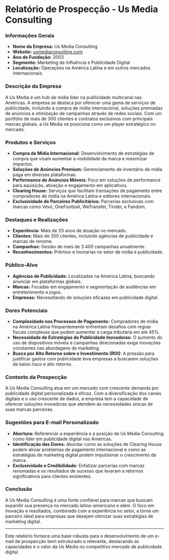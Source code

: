 # Relatório de Prospecção - Us Media Consulting

### Informações Gerais
- **Nome da Empresa:** Us Media Consulting
- **Website:** [usmediaconsulting.com](https://usmediaconsulting.com/en)
- **Ano de Fundação:** 2003
- **Segmento:** Marketing de Influência e Publicidade Digital
- **Localização:** Operações na América Latina e em outros mercados internacionais.

### Descrição da Empresa
A Us Media é um hub de mídia líder na publicidade multicanal nas Américas. A empresa se destaca por oferecer uma gama de serviços de publicidade, incluindo a compra de mídia internacional, soluções premiadas de anúncios e otimização de campanhas através de redes sociais. Com um portfólio de mais de 300 clientes e contratos exclusivos com principais marcas globais, a Us Media se posiciona como um player estratégico no mercado.

### Produtos e Serviços
- **Compra de Mídia Internacional:** Desenvolvimento de estratégias de compra que visam aumentar a visibilidade da marca e maximizar impactos.
- **Soluções de Anúncios Premium:** Gerenciamento de inventário de mídia paga em diversas plataformas.
- **Performance de Anúncios Móveis:** Foco em soluções de performance para aquisição, ativação e engajamento em aplicativos.
- **Clearing House:** Serviços que facilitam transações de pagamento entre compradores de mídia na América Latina e editores internacionais.
- **Exclusividade de Parceiros Publicitários:** Parcerias exclusivas com marcas como Vevo, OneFootball, WeTransfer, Tinder, e Fandom.

### Destaques e Realizações
- **Experiência:** Mais de 20 anos de atuação no mercado.
- **Clientes:** Mais de 350 clientes, incluindo agências de publicidade e marcas de renome.
- **Campanhas:** Gestão de mais de 3.400 campanhas anualmente.
- **Reconhecimentos:** Prêmios e honrarias no setor de mídia e publicidade.

### Público-Alvo
- **Agências de Publicidade:** Localizadas na América Latina, buscando anunciar em plataformas globais.
- **Marcas:** Focadas em engajamento e segmentação de audiências em entretenimento e jogos.
- **Empresas:** Necessitando de soluções eficazes em publicidade digital.

### Dores Potenciais
- **Complexidade nos Processos de Pagamento:** Compradores de mídia na América Latina frequentemente enfrentam desafios com regras fiscais complexas que podem aumentar a carga tributária em até 45%.
- **Necessidade de Estratégias de Publicidade Inovadoras:** O aumento do uso de dispositivos móveis e campanhas direcionadas exige inovações constantes nas abordagens de marketing.
- **Busca por Alto Retorno sobre o Investimento (ROI):** A pressão para justificar gastos com publicidade leva empresas a buscarem soluções de baixo risco e alto retorno.

### Contexto da Prospecção
A Us Media Consulting atua em um mercado com crescente demanda por publicidade digital personalizada e eficaz. Com a diversificação dos canais digitais e o uso crescente de dados, a empresa tem a capacidade de oferecer soluções inovadoras que atendem às necessidades únicas de suas marcas parceiras.

### Sugestões para E-mail Personalizado
- **Abertura:** Referenciar a experiência e a posição da Us Media Consulting como líder em publicidade digital nas Américas.
- **Identificação das Dores:** Abordar como as soluções de Clearing House podem aliviar problemas de pagamento internacional e como as estratégias de marketing digital podem impulsionar o crescimento da marca.
- **Exclusividade e Credibilidade:** Enfatizar parcerias com marcas renomadas e os resultados de sucesso que levaram a retornos significativos para clientes existentes.

### Conclusão
A Us Media Consulting é uma fonte confiável para marcas que buscam expandir sua presença no mercado latino-americano e além. O foco em inovação e resultados, combinado com a experiência no setor, a torna um parceiro ideal para empresas que desejam otimizar suas estratégias de marketing digital.

---

Este relatório fornece uma base robusta para o desenvolvimento de um e-mail de prospecção bem estruturado e relevante, destacando as capacidades e o valor da Us Media no competitivo mercado de publicidade digital.